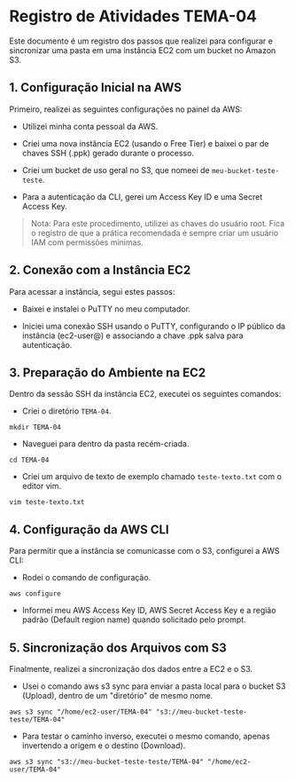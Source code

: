 # Registro de Atividades TEMA-04

Este documento é um registro dos passos que realizei para configurar e sincronizar uma pasta em uma instância EC2 com um bucket no Amazon S3.

## 1. Configuração Inicial na AWS
Primeiro, realizei as seguintes configurações no painel da AWS:

- Utilizei minha conta pessoal da AWS.

- Criei uma nova instância EC2 (usando o Free Tier) e baixei o par de chaves SSH (.ppk) gerado durante o processo.

- Criei um bucket de uso geral no S3, que nomeei de ``meu-bucket-teste-teste``.

- Para a autenticação da CLI, gerei um Access Key ID e uma Secret Access Key.

> Nota: Para este procedimento, utilizei as chaves do usuário root. Fica o registro de que a prática recomendada é sempre criar um usuário IAM com permissões mínimas.

## 2. Conexão com a Instância EC2
Para acessar a instância, segui estes passos:

- Baixei e instalei o PuTTY no meu computador.

- Iniciei uma conexão SSH usando o PuTTY, configurando o IP público da instância (ec2-user@<ip-publico>) e associando a chave .ppk salva para autenticação.

## 3. Preparação do Ambiente na EC2
Dentro da sessão SSH da instância EC2, executei os seguintes comandos:

- Criei o diretório ``TEMA-04``.
  
```
mkdir TEMA-04
```

- Naveguei para dentro da pasta recém-criada.

```
cd TEMA-04
```

- Criei um arquivo de texto de exemplo chamado ``teste-texto.txt`` com o editor vim.

```
vim teste-texto.txt
```

## 4. Configuração da AWS CLI
Para permitir que a instância se comunicasse com o S3, configurei a AWS CLI:

- Rodei o comando de configuração.

```
aws configure
```

- Informei meu AWS Access Key ID, AWS Secret Access Key e a região padrão (Default region name) quando solicitado pelo prompt.

## 5. Sincronização dos Arquivos com S3
Finalmente, realizei a sincronização dos dados entre a EC2 e o S3.

- Usei o comando aws s3 sync para enviar a pasta local para o bucket S3 (Upload), dentro de um "diretório" de mesmo nome.

```
aws s3 sync "/home/ec2-user/TEMA-04" "s3://meu-bucket-teste-teste/TEMA-04"
```
- Para testar o caminho inverso, executei o mesmo comando, apenas invertendo a origem e o destino (Download).

```
aws s3 sync "s3://meu-bucket-teste-teste/TEMA-04" "/home/ec2-user/TEMA-04"
```
